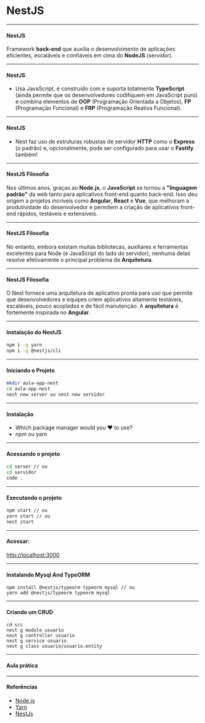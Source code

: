 # NestJS

---

#### NestJS

Framework **back-end** que auxilia o desenvolvimento de aplicações eficientes, escaláveis e confiáveis em cima do **NodeJS** (servidor).

---

#### NestJS

- Usa JavaScript, é construído com e suporta totalmente **TypeScript** (ainda permite que os desenvolvedores codifiquem em JavaScript puro) e combina elementos de **OOP** (Programação Orientada a Objetos), **FP** (Programação Funcional) e **FRP** (Programação Reativa Funcional).

---

#### NestJS

- Nest faz uso de estruturas robustas de servidor **HTTP** como o **Express** (o padrão) e, opcionalmente, pode ser configurado para usar o **Fastify** também!

---

#### NestJS Filosofia

Nos últimos anos, graças ao **Node.js**, o **JavaScript** se tornou a **"línguagem padrão"** da web tanto para aplicativos front-end quanto back-end. Isso deu origem a projetos incríveis como **Angular**, **React** e **Vue**, que melhoram a produtividade do desenvolvedor e permitem a criação de aplicativos front-end rápidos, testáveis ​​e extensíveis.

---

#### NestJS Filosofia

No entanto, embora existam muitas bibliotecas, auxiliares e ferramentas excelentes para Node (e JavaScript do lado do servidor), nenhuma delas resolve efetivamente o principal problema de **Arquitetura**.

---

#### NestJS Filosofia

O Nest fornece uma arquitetura de aplicativo pronta para uso que permite que desenvolvedores e equipes criem aplicativos altamente testáveis, escaláveis, pouco acoplados e de fácil manutenção. A **arquitetura** é fortemente inspirada no **Angular**.

---

#### Instalação do NestJS

```bash
npm i -g yarn
npm i -g @nestjs/cli
```

---

#### Iniciando o Projeto

```bash
mkdir aula-app-nest
cd aula-app-nest
nest new server ou nest new servidor
```

---

#### Instalação

- Which package manager would you ❤️ to use?
- npm ou yarn

---

#### Acessando o projeto

```bash
cd server // ou
cd servidor
code .
```

---

#### Executando o projeto

```bash
npm start // ou
yarn start // ou
nest start
```

---

#### Acessar:

[http://localhost:3000](http://localhost:3000)

---

#### Instalando Mysql And TypeORM

```
npm install @nestjs/typeorm typeorm mysql // ou
yarn add @nestjs/typeorm typeorm mysql
```

---

#### Criando um CRUD

```
cd src
nest g module usuario
nest g controller usuario
nest g service usuario
nest g class usuario/usuario.entity
```

---

#### Aula prática

---

#### Referências

- [Node.js](https://nodejs.org/pt-br/about/)
- [Yarn](https://classic.yarnpkg.com/en/)
- [NestJs](https://nestjs.com/)
